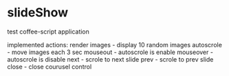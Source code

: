 slideShow
=========

test coffee-script application


implemented actions:
  render images - display 10 random images
  autoscrole - move images each 3 sec
  mouseout - autoscrole is enable
  mouseover - autoscrole is disable
  next - scrole to next slide
  prev - scrole to prev slide
  close - close courusel control 

